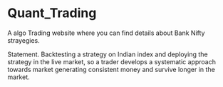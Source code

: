 # Quant_Trading

A algo Trading website where you can find details about Bank Nifty strayegies.

Statement.
Backtesting a strategy on Indian index and deploying the strategy in the live market,
so a trader develops a systematic approach towards market generating consistent money and survive longer in the market.

